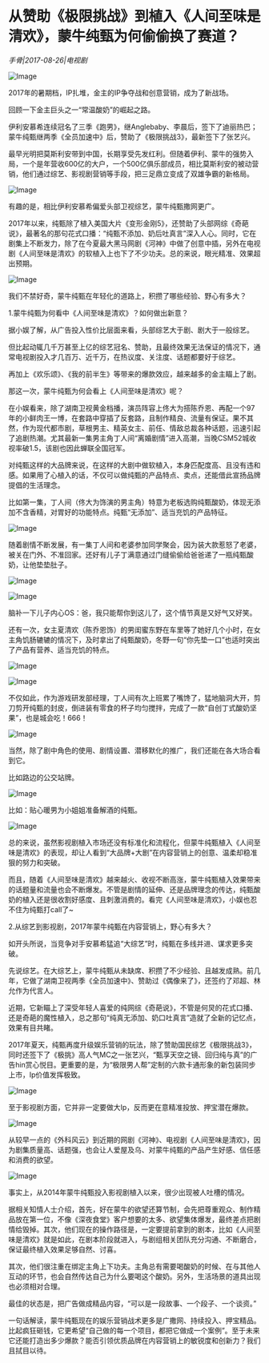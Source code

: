 # 从赞助《极限挑战》到植入《人间至味是清欢》，蒙牛纯甄为何偷偷换了赛道？

*手骨|2017-08-26|电视剧*

![Image](http://p1.pstatp.com/large/37df00010678baa2b57d)

2017年的暑期档，IP扎堆，金主的IP争夺战和创意营销，成为了新战场。

回顾一下金主巨头之一“常温酸奶”的崛起之路。

伊利安慕希连续冠名了三季《跑男》，继Anglebaby、李晨后，签下了迪丽热巴；蒙牛纯甄继两季《全员加速中》后，赞助了《极限挑战3》，最新签下了张艺兴。

最早光明把莫斯利安带到中国，长期享受先发红利。但随着伊利、蒙牛的强势入局，一个是年营收600亿的大户，一个500亿俱乐部成员，相比莫斯利安的被动营销，他们通过综艺、影视剧营销等手段，把三足鼎立变成了双雄争霸的新格局。

![Image](http://p1.pstatp.com/large/37e00000f9889ad973b1)

有趣的是，相比伊利安慕希偏爱头部卫视综艺，蒙牛纯甄撒网更广。

2017年以来，纯甄除了植入美国大片《变形金刚5》，还赞助了头部网综《奇葩说》，最著名的那句花式口播：“纯甄不添加、奶后吐真言”深入人心。同时，它在剧集上不断发力，除了在今夏最大黑马网剧《河神》中做了创意中插，另外在电视剧《人间至味是清欢》的软植入上也下了不少功夫。总的来说，眼光精准、效果超出预期。

![Image](http://p9.pstatp.com/large/37e10000f13abae2a45b)

我们不禁好奇，蒙牛纯甄在年轻化的道路上，积攒了哪些经验、野心有多大？

1.蒙牛纯甄为何看中《人间至味是清欢》？如何做出新意？

据小娱了解，从广告投入性价比层面来看，头部综艺大于剧、剧大于一般综艺。

但比起动辄几千万甚至上亿的综艺冠名、赞助，且最终效果无法保证的情况下，通常电视剧投入才几百万、近千万，在热议度、关注度、话题都要好于综艺。

再加上《欢乐颂》、《我的前半生》等带来的爆款效应，越来越多的金主瞄上了剧。

那这一次，蒙牛纯甄为何会看上《人间至味是清欢》呢？

在小娱看来，除了湖南卫视黄金档播，演员阵容上佟大为搭陈乔恩、再配一个97年的小鲜肉王一博，在套路中穿插了反套路，且制作精良、流量有保证。果不其然，作为现代都市剧，草根男主、精英女主、前任、情敌总裁各种话题，迅速引起了追剧热潮。尤其最新一集男主角丁人间“离婚剧情”进入高潮，当晚CSM52城收视率破1.5，该剧也因此蝉联全国冠军。

对纯甄这样的大品牌来说，在这样的大剧中做软植入，本身匹配度高、且没有违和感。如果用了心植入的话，不仅可以做纯甄的产品特点、卖点，还能借此宣扬品牌提倡的生活理念。

比如第一集，丁人间（佟大为饰演的男主角）特意为老板选购纯甄酸奶，体现无添加不含香精，对胃好的功能特点。纯甄“无添加”、适当充饥的产品特征。

![Image](http://p1.pstatp.com/large/37e10000f138503d4446)

随着剧情不断发展，有一集丁人间和老婆参加同学聚会，因为装大款惹怒了老婆，被关在门外、不准回家。还好有儿子丁满意通过门缝偷偷给爸爸递了一瓶纯甄酸奶，让他垫垫肚子。

![Image](http://p3.pstatp.com/large/37d6000421022d811ff5)

![Image](http://p3.pstatp.com/large/37d600042104bba3940c)

脑补一下儿子内心OS：爸，我只能帮你到这儿了，这个情节真是又好气又好笑。

还有一次，女主夏清欢（陈乔恩饰）的男闺蜜东野在车里等了她好几个小时，在女主角饥肠辘辘的情况下，及时拿出了纯甄酸奶，冬野一句“你先垫一口”也适时突出了产品有营养、适当充饥的特点。

![Image](http://p1.pstatp.com/large/37d6000421050128d33a)

![Image](http://p3.pstatp.com/large/37dc00040f611129a7a9)

不仅如此，作为游戏研发部经理，丁人间有次上班累了嘴馋了，猛地脑洞大开，剪刀剪开纯甄的封皮，倒进装有零食的杯子均匀搅拌，完成了一款“自创丁式酸奶坚果”，也是城会吃！666！

![Image](http://p3.pstatp.com/large/37d600042106bdfd5f26)

当然，除了剧中角色的使用、剧情设置、潜移默化的推广，我们还能在各大场合看到它。

比如路边的公交站牌。

![Image](http://p1.pstatp.com/large/37d5000424d25c01fd3b)

比如：贴心暖男为小姐姐准备解酒的纯甄。

![Image](http://p1.pstatp.com/large/37e00000f989fe166965)

总的来说，虽然影视剧植入市场还没有标准化和流程化，但蒙牛纯甄植入《人间至味是清欢》的表现，却让人看到“大品牌+大剧”在内容营销上的创意、温柔却稳准狠的努力和突破。

而且，随着《人间至味是清欢》越来越火、收视不断高涨，蒙牛纯甄植入效果带来的话题量和流量也会不断爆发。不管是剧情的延伸、还是品牌理念的传达，纯甄酸奶的植入还是很收割好感度、且刺激消费的。看完《人间至味是清欢》，小娱也忍不住为纯甄打call了~

2.从综艺到影视剧，2017年蒙牛纯甄在内容营销上，野心有多大？

如开头所说，当竞争对手安慕希猛追“大综艺”时，纯甄在多线并进、谋求更多突破。

先说综艺。在大综艺上，蒙牛纯甄从未缺席、积攒了不少经验、且越发成熟。前几年，它做了湖南卫视两季《全员加速中》、赞助过《偶像来了》，还签约了邓超、林允作为代言人。

近期，它新瞄上了深受年轻人喜爱的纯网综《奇葩说》，不管是何炅的花式口播、还是奇葩的魔性植入，总之那句“纯真无添加、奶口吐真言”造就了全新的记忆点，效果有目共睹。

2017年夏天，纯甄再度升级娱乐营销的玩法，除了赞助国民综艺《极限挑战3》，同时还签下了《极挑》高人气MC之一张艺兴，“甄享天空之镜、回归纯与真”的广告hin赏心悦目。更重要的是，为“极限男人帮”定制的六款卡通形象的新包装同步上市，Ip价值发挥极致。

![Image](http://p3.pstatp.com/large/37e10000f13f4e5fcc72)

至于影视剧方面，它并非一定要做大Ip，反而更在意精准投放、押宝潜在爆款。

![Image](http://p3.pstatp.com/large/37e00000f98c490c43a9)

从较早一点的《外科风云》到近期的网剧《河神》、电视剧《人间至味是清欢》，因为剧集质量高、话题强，也会让人爱屋及乌、对蒙牛纯甄的产品产生好感、信任感和消费的欲望。

![Image](http://p9.pstatp.com/large/37e10000f13edf81dc05)

事实上，从2014年蒙牛纯甄投入影视剧植入以来，很少出现被人吐槽的情况。

据相关知情人士介绍，首先，好在蒙牛的欲望还算节制，会先把尊重观众、制作精品放在第一位，不像《深夜食堂》客户想要的太多、欲望集体爆发，最终差点把剧情给毁掉。其次，他们现在的操作路径是，一定要提前拿到的剧本，比如《人间至味是清欢》就是如此，在剧本阶段就进入，与剧组相关团队充分沟通、不断磨合，保证最终植入效果足够自然、讨喜。

其次，他们很注重在绑定主角上下功夫。主角总有需要喝酸奶的时候、在与其他人互动的环节，也会自然传达自己为什么要喝这个酸奶。另外，生活场景的道具出现也必须相对合理。

最佳的状态是，把广告做成精品内容，“可以是一段故事、一个段子、一个谈资。”

一句话解读，蒙牛纯甄现在的娱乐营销战术更多是广撒网、持续投入、押宝精品。比起疯狂砸钱，它更希望“自己做的每一个项目，都把它做成一个案例”。至于未来它还能打造出多少爆款？能否引领优质品牌在内容营销上的敏锐度和创新力？我们且拭目以待。

